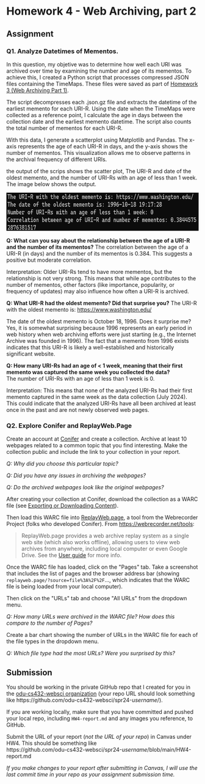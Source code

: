 # Homework 4 - Web Archiving, part 2

## Assignment

### Q1. Analyze Datetimes of Mementos.

In this question, my objetive was to determine how well each URI was archived over time by examining the number and age of its mementos. To achieve this, I created a Python script that processes compressed JSON files containing the TimeMaps. These files were saved as part of [Homework 3 (Web Archiving Part 1)](https://github.com/jgbotello/Web-Science/tree/main/HW3-Web%20Archiving/get%20Timemaps/timemaps).

The script decompresses each .json.gz file and extracts the datetime of the earliest memento for each URI-R. Using the date when the TimeMaps were collected as a reference point, I calculate the age in days between the collection date and the earliest memento datetime. The script also counts the total number of mementos for each URI-R.

With this data, I generate a scatterplot using Matplotlib and Pandas. The x-axis represents the age of each URI-R in days, and the y-axis shows the number of mementos. This visualization allows me to observe patterns in the archival frequency of different URIs.

the output of the scrips shows the scatter plot, The URI-R and date of the oldest memento, and the number of URI-Rs with an age of less than 1 week. The image below shows the output.

<img src="Images/output.png" height="100" alt="">

**Q: What can you say about the relationship between the age of a URI-R and the number of its mementos?**
The correlation between the age of a URI-R (in days) and the number of its mementos is 0.384. This suggests a positive but moderate correlation.

Interpretation: Older URI-Rs tend to have more mementos, but the relationship is not very strong. This means that while age contributes to the number of mementos, other factors (like importance, popularity, or frequency of updates) may also influence how often a URI-R is archived.


**Q: What URI-R had the oldest memento? Did that surprise you?**
The URI-R with the oldest memento is: https://www.washington.edu/

The date of the oldest memento is October 18, 1996.
Does it surprise me?
Yes, it is somewhat surprising because 1996 represents an early period in web history when web archiving efforts were just starting (e.g., the Internet Archive was founded in 1996). The fact that a memento from 1996 exists indicates that this URI-R is likely a well-established and historically significant website.


**Q: How many URI-Rs had an age of < 1 week, meaning that their first memento was captured the same week you collected the data?**                                                              
The number of URI-Rs with an age of less than 1 week is 0.

Interpretation: This means that none of the analyzed URI-Rs had their first memento captured in the same week as the data collection (July 2024). This could indicate that the analyzed URI-Rs have all been archived at least once in the past and are not newly observed web pages.


### Q2. Explore Conifer and ReplayWeb.Page

Create an account at [Conifer](https://conifer.rhizome.org) and create a collection.  Archive at least 10 webpages related to a common topic that you find interesting. Make the collection public and include the link to your collection in your report.

*Q: Why did you choose this particular topic?*

*Q: Did you have any issues in archiving the webpages?*

*Q: Do the archived webpages look like the original webpages?*

After creating your collection at Conifer, download the collection as a WARC file (see [Exporting or Downloading Content](https://guide.conifer.rhizome.org/docs/manage-sessions/exporting-warc/)).

Then load this WARC file into [ReplayWeb.page](https://replayweb.page), a tool from the Webrecorder Project (folks who developed Conifer).  From <https://webrecorder.net/tools>:

<blockquote>ReplayWeb.page provides a web archive replay system as a single web site (which also works offline), allowing users to view web archives from anywhere, including local computer or even Google Drive. See the <a href="https://replayweb.page/docs">User guide</a> for more info.</blockquote>

Once the WARC file has loaded, click on the "Pages" tab.  Take a screenshot that includes the list of pages and the browser address bar (showing `replayweb.page/?source=file%3A%2F%2F`..., which indicates that the WARC file is being loaded from your local computer).

Then click on the "URLs" tab and choose "All URLs" from the dropdown menu.  

*Q: How many URLs were archived in the WARC file?  How does this compare to the number of Pages?*

Create a bar chart showing the number of URLs in the WARC file for each of the file types in the dropdown menu.

*Q: Which file type had the most URLs?  Were you surprised by this?*

## Submission

You should be working in the private GitHub repo that I created for you in the [odu-cs432-websci organization](https://github.com/odu-cs432-websci/) (your repo URL should look something like https<nolink>://github.com/odu-cs432-websci/spr24-*username*/). 

If you are working locally, make sure that you have committed and pushed your local repo, including `HW4-report.md` and any images you reference, to GitHub. 

Submit the URL of your report (*not the URL of your repo*) in Canvas under HW4. This should be something like  
https<nolink>://github.com/odu-cs432-websci/spr24-*username*/blob/main/HW4-report.md

*If you make changes to your report after submitting in Canvas, I will use the last commit time in your repo as your assignment submission time.*
